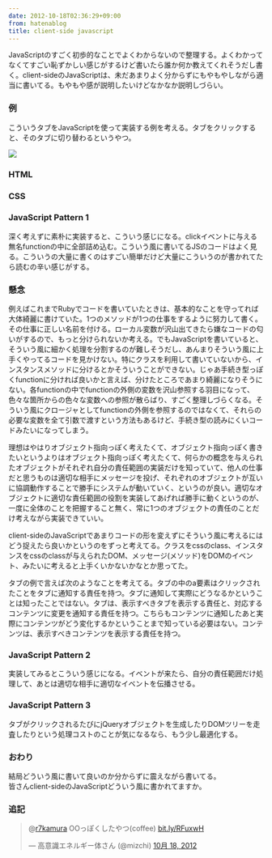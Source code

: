 ```yaml
---
date: 2012-10-18T02:36:29+09:00
from: hatenablog
title: client-side javascript
---
```


<p>JavaScriptのすごく初歩的なことでよくわからないので整理する。よくわかってなくてすごい恥ずかしい感じがするけど書いたら誰か何か教えてくれそうだし書く。client-sideのJavaScriptは、未だあまりよく分からずにもやもやしながら適当に書いてる。もやもや感が説明したいけどなかなか説明しづらい。</p>

<div class="section">
    <h3>例</h3>
    <p>こういうタブをJavaScriptを使って実装する例を考える。タブをクリックすると、そのタブに切り替わるというやつ。</p>
<p><img src="http://dl.dropbox.com/u/5978869/image/20121018_012355.png"></p>

</div>
<div class="section">
    <h3>HTML</h3>
    <p><script src="https://gist.github.com/3906466.js?file=tabs.html"></script></p>

</div>
<div class="section">
    <h3>CSS</h3>
    <p><script src="https://gist.github.com/3906466.js?file=tabs.css"></script></p>

</div>
<div class="section">
    <h3>JavaScript Pattern 1</h3>
    <p>深く考えずに素朴に実装すると、こういう感じになる。clickイベントに与える無名functionの中に全部詰め込む。こういう風に書いてるJSのコードはよく見る。こういうの大量に書くのはすごい簡単だけど大量にこういうのが書かれてたら読むの辛い感じがする。</p>
<p><script src="https://gist.github.com/3906466.js?file=tabs1.js"></script></p>

</div>
<div class="section">
    <h3>懸念</h3>
    <p>例えばこれまでRubyでコードを書いていたときは、基本的なことを守ってれば大体綺麗に書けていた。1つのメソッドが1つの仕事をするように努力して書く。その仕事に正しい名前を付ける。ローカル変数が沢山出てきたら嫌なコードの匂いがするので、もっと分けられないか考える。でもJavaScriptを書いていると、そういう風に細かく処理を分割するのが難しそうだし、あんまりそういう風に上手くやってるコードを見かけない。特にクラスを利用して書いていないから、インスタンスメソッドに分けるとかそういうことができない。じゃあ手続き型っぽくfunctionに分ければ良いかと言えば、分けたところであまり綺麗になりそうにない。各functionの中でfunctionの外側の変数を沢山参照する羽目になって、色々な箇所からの色々な変数への参照が散らばり、すごく整理しづらくなる。そういう風にクロージャとしてfunctionの外側を参照するのではなくて、それらの必要な変数を全て引数で渡すという方法もあるけど、手続き型の読みにくいコードみたいになってしまう。</p>
<p>理想はやはりオブジェクト指向っぽく考えたくて、オブジェクト指向っぽく書きたいというよりはオブジェクト指向っぽく考えたくて、何らかの概念を与えられたオブジェクトがそれぞれ自分の責任範囲の実装だけを知っていて、他人の仕事だと思うものは適切な相手にメッセージを投げ、それぞれのオブジェクトが互いに協調動作することで勝手にシステムが動いていく、というのが良い。適切なオブジェクトに適切な責任範囲の役割を実装してあげれば勝手に動くというのが、一度に全体のことを把握すること無く、常に1つのオブジェクトの責任のことだけ考えながら実装できていい。</p>
<p>client-sideのJavaScriptであまりコードの形を変えずにそういう風に考えるにはどう捉えたら良いかというのをずっと考えてる。クラスをcssのclass、インスタンスをcssのclassが与えられたDOM、メッセージ(メソッド)をDOMのイベント、みたいに考えると上手くいかないかなとか思ってた。</p>
<p>タブの例で言えば次のようなことを考えてる。タブの中のa要素はクリックされたことをタブに通知する責任を持つ。タブに通知して実際にどうなるかということは知ったことではない。タブは、表示すべきタブを表示する責任と、対応するコンテンツに変更を通知する責任を持つ。こちらもコンテンツに通知したあと実際にコンテンツがどう変化するかということまで知っている必要はない。コンテンツは、表示すべきコンテンツを表示する責任を持つ。</p>

</div>
<div class="section">
    <h3>JavaScript Pattern 2</h3>
    <p>実装してみるとこういう感じになる。イベントが来たら、自分の責任範囲だけ処理して、あとは適切な相手に適切なイベントを伝播させる。</p>
<p><script src="https://gist.github.com/3906466.js?file=tabs2.js"></script></p>

</div>
<div class="section">
    <h3>JavaScript Pattern 3</h3>
    <p>タブがクリックされるたびにjQueryオブジェクトを生成したりDOMツリーを走査したりという処理コストのことが気になるなら、もう少し最適化する。</p>
<p><script src="https://gist.github.com/3906466.js?file=tabs3.js"></script></p>

</div>
<div class="section">
    <h3>おわり</h3>
    <p>結局どういう風に書いて良いのか分からずに震えながら書いてる。<br>
皆さんclient-sideのJavaScriptどういう風に書かれてますか。</p>

</div>
<div class="section">
    <h3>追記</h3>
    <p></p>
<blockquote class="twitter-tweet" lang="ja">
<p>@<a href="https://twitter.com/r7kamura">r7kamura</a> OOっぽくしたやつ(coffee) <a href="http://t.co/1eN9Bv4U" title="http://bit.ly/RFuxwH">bit.ly/RFuxwH</a></p>— 高意識エネルギー体さん (@mizchi) <a href="https://twitter.com/mizchi/status/258832092249604096" data-datetime="2012-10-18T07:29:14+00:00">10月 18, 2012</a>
</blockquote>
<script src="//platform.twitter.com/widgets.js" charset="utf-8"></script>

</div>
